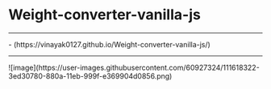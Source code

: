 # Weight-converter-vanilla-js<br>
<hr>
- (https://vinayak0127.github.io/Weight-converter-vanilla-js/)
<hr>
![image](https://user-images.githubusercontent.com/60927324/111618322-3ed30780-880a-11eb-999f-e369904d0856.png)
